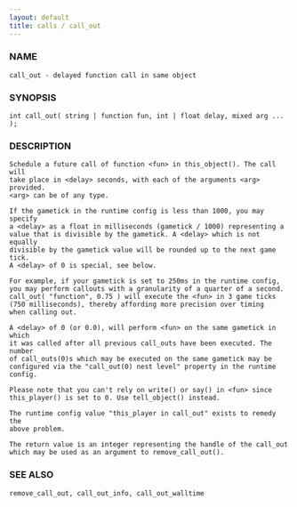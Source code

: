 ```yaml
---
layout: default
title: calls / call_out
---
```


### NAME

    call_out - delayed function call in same object

### SYNOPSIS

    int call_out( string | function fun, int | float delay, mixed arg ... );

### DESCRIPTION

    Schedule a future call of function <fun> in this_object(). The call will
    take place in <delay> seconds, with each of the arguments <arg> provided.
    <arg> can be of any type.

    If the gametick in the runtime config is less than 1000, you may specify
    a <delay> as a float in milliseconds (gametick / 1000) representing a
    value that is divisible by the gametick. A <delay> which is not equally
    divisible by the gametick value will be rounded up to the next game tick.
    A <delay> of 0 is special, see below.

    For example, if your gametick is set to 250ms in the runtime config,
    you may perform callouts with a granularity of a quarter of a second.
    call_out( "function", 0.75 ) will execute the <fun> in 3 game ticks
    (750 milliseconds), thereby affording more precision over timing
    when calling out.

    A <delay> of 0 (or 0.0), will perform <fun> on the same gametick in which
    it was called after all previous call_outs have been executed. The number
    of call_outs(0)s which may be executed on the same gametick may be
    configured via the "call_out(0) nest level" property in the runtime config.

    Please note that you can't rely on write() or say() in <fun> since
    this_player() is set to 0. Use tell_object() instead.

    The runtime config value "this_player in call_out" exists to remedy the
    above problem.

    The return value is an integer representing the handle of the call_out
    which may be used as an argument to remove_call_out().

### SEE ALSO

    remove_call_out, call_out_info, call_out_walltime

